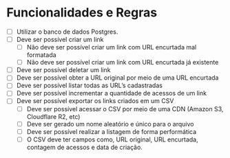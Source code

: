 # Funcionalidades e Regras
- [ ] Utilizar o banco de dados Postgres.
- [ ]  Deve ser possível criar um link
    - [ ]  Não deve ser possível criar um link com URL encurtada mal formatada
    - [ ]  Não deve ser possível criar um link com URL encurtada já existente
- [ ]  Deve ser possível deletar um link
- [ ]  Deve ser possível obter a URL original por meio de uma URL encurtada
- [ ]  Deve ser possível listar todas as URL’s cadastradas
- [ ]  Deve ser possível incrementar a quantidade de acessos de um link
- [ ]  Deve ser possível exportar os links criados em um CSV
    - [ ]  Deve ser possível acessar o CSV por meio de uma CDN (Amazon S3, Cloudflare R2, etc)
    - [ ]  Deve ser gerado um nome aleatório e único para o arquivo
    - [ ]  Deve ser possível realizar a listagem de forma performática
    - [ ]  O CSV deve ter campos como, URL original, URL encurtada, contagem de acessos e data de criação.